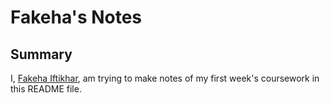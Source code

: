 # Fakeha's Notes

## Summary
I, [Fakeha Iftikhar](https://github.com/Fakeha-38/), am trying to make notes of my first week's coursework in this README file.